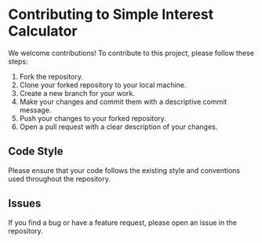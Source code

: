 # Contributing to Simple Interest Calculator

We welcome contributions! To contribute to this project, please follow these steps:

1. Fork the repository.
2. Clone your forked repository to your local machine.
3. Create a new branch for your work.
4. Make your changes and commit them with a descriptive commit message.
5. Push your changes to your forked repository.
6. Open a pull request with a clear description of your changes.

## Code Style

Please ensure that your code follows the existing style and conventions used throughout the repository.

## Issues

If you find a bug or have a feature request, please open an issue in the repository.
